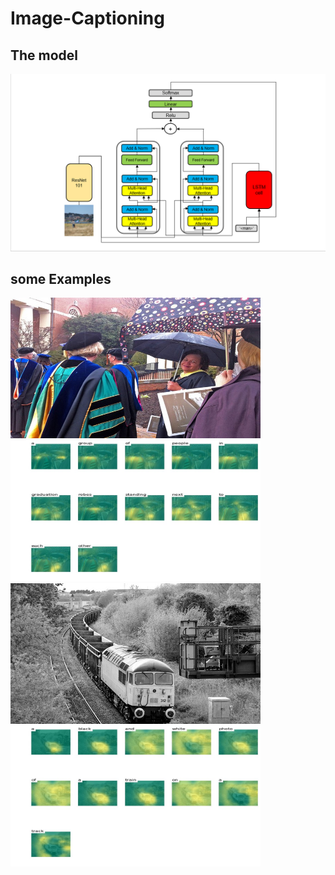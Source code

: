 # Image-Captioning
## The model
<img src="Model's%20Structure/Model.PNG" width=600>

## some Examples
<div class="row">
  <div class="column">
    <img src="examples/input3.jpg" width=400>
  </div>
  <div class="column">
    <img src="examples/output3.jpg" width=400>
  </div>
</div>
<div class="row">
  <div class="column">
    <img src="examples/input1.jpg" width=400>
  </div>
  <div class="column">
    <img src="examples/output1.jpg" width=400>
  </div>
</div>
